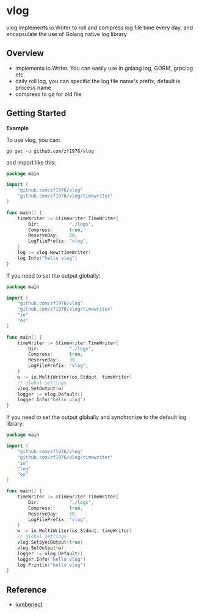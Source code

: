 # vlog

vlog implements io.Writer to roll and compress log file time every day, and encapsulate the use of Golang native log library

## Overview

* implements io.Writer. You can easily use in golang log, GORM, grpclog etc.
* daily roll log, you can specific the log file name's prefix, default is process name
* compress to gz for old file

## Getting Started

**Example**

To use vlog, you can:

```shell
go get -u github.com/zf1976/vlog
```

and import like this:

```go
package main

import (
	"github.com/zf1976/vlog"
	"github.com/zf1976/vlog/timewriter"
)

func main() {
	timeWriter := &timewriter.TimeWriter{
		Dir:           "./logs",
		Compress:      true,
		ReserveDay:    30,
		LogFilePrefix: "vlog",
	}
	log := vlog.New(timeWriter)
	log.Info("hello vlog")
}
```

If you need to set the output globally:

```go
package main

import (
	"github.com/zf1976/vlog"
	"github.com/zf1976/vlog/timewriter"
	"io"
	"os"
)

func main() {
	timeWriter := &timewriter.TimeWriter{
		Dir:           "./logs",
		Compress:      true,
		ReserveDay:    30,
		LogFilePrefix: "vlog",
	}
	w := io.MultiWriter(os.Stdout, timeWriter)
	// global settings
	vlog.SetOutput(w)
	logger := vlog.Default()
	logger.Info("hello vlog")
}
```

If you need to set the output globally and synchronize to the default log library:

```go
package main

import (
	"github.com/zf1976/vlog"
	"github.com/zf1976/vlog/timewriter"
	"io"
	"log"
	"os"
)

func main() {
	timeWriter := &timewriter.TimeWriter{
		Dir:           "./logs",
		Compress:      true,
		ReserveDay:    30,
		LogFilePrefix: "vlog",
	}
	w := io.MultiWriter(os.Stdout, timeWriter)
	// global settings
	vlog.SetSyncOutput(true)
	vlog.SetOutput(w)
	logger := vlog.Default()
	logger.Info("hello vlog")
	log.Println("hello vlog")
}
```

## Reference

* [lumberject](https://github.com/natefinch/lumberjack)
